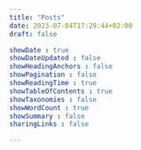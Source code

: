 ```yaml
---
title: "Posts"
date: 2023-07-04T17:29:44+02:00
draft: false

showDate : true
showDateUpdated : false
showHeadingAnchors : false
showPagination : false
showReadingTime : true
showTableOfContents : true
showTaxonomies : false 
showWordCount : true
showSummary : false
sharingLinks : false

---
```


